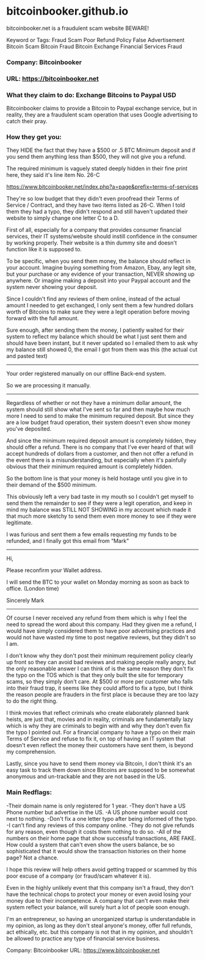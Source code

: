 # bitcoinbooker.github.io
bitcoinbooker.net is a fraudulent scam website BEWARE!

Keyword or Tags:
Fraud
Scam
Poor Refund Policy
False Advertisement
Bitcoin Scam
Bitcoin Fraud
Bitcoin Exchange
Financial Services Fraud



### Company: Bitcoinbooker
### URL: https://bitcoinbooker.net
### What they claim to do: Exchange Bitcoins to Paypal USD

Bitcoinbooker claims to provide a Bitcoin to Paypal exchange service, but in reality, they are a fraudulent scam operation that uses Google advertising to catch their pray.

### How they get you:

They HIDE the fact that they have a $500 or .5 BTC Minimum deposit and if you send them anything less than $500, they will not give you a refund.

The required minimum is vaguely stated deeply hidden in their fine print here, they said it's line item No. 26-C

https://www.bitcoinbooker.net/index.php?a=page&prefix=terms-of-services

They're so low budget that they didn't even proofread their Terms of Service / Contract, and they have two items listed as 26-C.  When I told them they had a typo, they didn't respond and still haven't updated their website to simply change one letter C to a D.

First of all, especially for a company that provides consumer financial services, their IT systems/website should instill confidence in the consumer by working properly.  Their website is a thin dummy site and doesn't function like it is supposed to.

To be specific, when you send them money, the balance should reflect in your account.  Imagine buying something from Amazon, Ebay, any legit site, but your purchase or any evidence of your transaction, NEVER showing up anywhere.  Or imagine making a deposit into your Paypal account and the system never showing your deposit.

Since I couldn't find any reviews of them online, instead of the actual amount I needed to get exchanged, I only sent them a few hundred dollars worth of Bitcoins to make sure they were a legit operation before moving forward with the full amount.

Sure enough, after sending them the money, I patiently waited for their system to reflect my balance which should be what I just sent them and should have been instant, but it never updated so I emailed them to ask why my balance still showed 0, the email I got from them was this (the actual cut and pasted text)

***
Your order registered manually on our offline Back-end system.

So we are processing it manually.
***

Regardless of whether or not they have a minimum dollar amount, the system should still show what I've sent so far and then maybe how much more I need to send to make the minimum required deposit.  But since they are a low budget fraud operation, their system doesn't even show money you've deposited.

And since the minimum required deposit amount is completely hidden, they should offer a refund.  There is no company that I've ever heard of that will accept hundreds of dollars from a customer, and then not offer a refund in the event there is a misunderstanding, but especially when it's painfully obvious that their minimum required amount is completely hidden.

So the bottom line is that your money is held hostage until you give in to their demand of the $500 minimum.

This obviously left a very bad taste in my mouth so I couldn't get myself to send them the remainder to see if they were a legit operation, and keep in mind my balance was STILL NOT SHOWING in my account which made it that much more sketchy to send them even more money to see if they were legitimate.

I was furious and sent them a few emails requesting my funds to be refunded, and I finally got this email from “Mark”

***
Hi,

Please reconfirm your Wallet address.

I will send the BTC to your wallet on Monday morning as soon as back to office. (London time)

Sincerely
Mark
***

Of course I never received any refund from them which is why I feel the need to spread the word about this company.  Had they given me a refund, I would have simply considered them to have poor advertising practices and would not have wasted my time to post negative reviews, but they didn't so I am.

I don't know why they don't post their minimum requirement policy clearly up front so they can avoid bad reviews and making people really angry, but the only reasonable answer I can think of is the same reason they don't fix the typo on the TOS which is that they only built the site for temporary scams, so they simply don't care.  At $500 or more per customer who falls into their fraud trap, it seems like they could afford to fix a typo, but I think the reason people are frauders in the first place is because they are too lazy to do the right thing.

I think movies that reflect criminals who create elaborately planned bank heists, are just that, movies and in reality, criminals are fundamentally lazy which is why they are criminals to begin with and why they don't even fix the typo I pointed out.  For a financial company to have a typo on their main Terms of Service and refuse to fix it, on top of having an IT system that doesn't even reflect the money their customers have sent them, is beyond my comprehension.

Lastly, since you have to send them money via Bitcoin, I don't think it's an easy task to track them down since Bitcoins are supposed to be somewhat anonymous and un-trackable and they are not based in the US. 

### Main Redflags:

-Their domain name is only registered for 1 year.
-They don't have a US Phone number but advertise in the US.
-A US phone number would cost next to nothing.
-Don't fix a one letter typo after being informed of the typo.
-I can't find any reviews of this company online.
-They do not give refunds for any reason, even though it costs them nothing to do so.
-All of the numbers on their home page that show successful transactions, ARE FAKE.  How could a system that can't even show the users balance, be so sophisticated that it would show the transaction histories on their home page?  Not a chance.

I hope this review will help others avoid getting trapped or scammed by this poor excuse of a company (or fraud/scam whatever it is).

Even in the highly unlikely event that this company isn't a fraud, they don't have the technical chops to protect your money or even avoid losing your money due to their incompetence.  A company that can't even make their system reflect your balance, will surely hurt a lot of people soon enough.  

I'm an entrepreneur, so having an unorganized startup is understandable in my opinion, as long as they don't steal anyone's money, offer full refunds, act ethically, etc. but this company is not that in my opinion, and shouldn't be allowed to practice any type of financial service business.

Company: Bitcoinbooker
URL: https://www.bitcoinbooker.net
